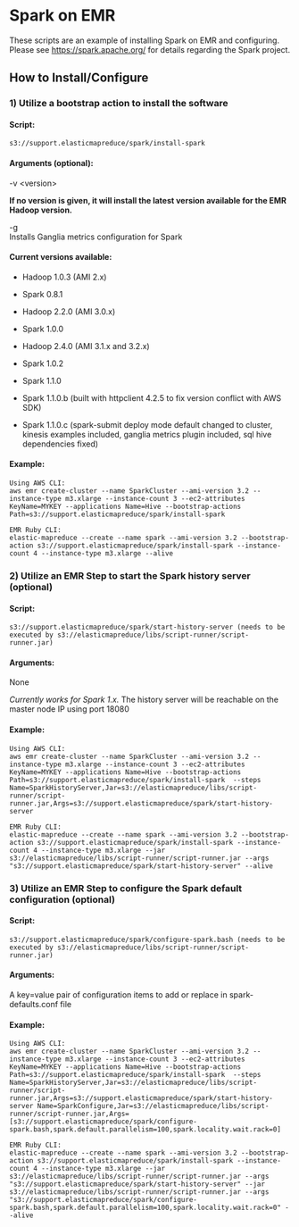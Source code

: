 Spark on EMR
=====================

These scripts are an example of installing Spark on EMR and configuring.   Please see https://spark.apache.org/ for details regarding the Spark project.


## How to Install/Configure

### 1) Utilize a bootstrap action to install the software

#### Script:   
`s3://support.elasticmapreduce/spark/install-spark`


#### Arguments (optional):   
-v \<version\>

   **If no version is given, it will install the latest version available for the EMR Hadoop version.**

-g   
   Installs Ganglia metrics configuration for Spark


#### Current versions available:
* Hadoop 1.0.3 (AMI 2.x)
 * Spark 0.8.1 
 
* Hadoop 2.2.0 (AMI 3.0.x)
 * Spark 1.0.0 
 
* Hadoop 2.4.0 (AMI 3.1.x and 3.2.x)
 * Spark 1.0.2
 * Spark 1.1.0
 * Spark 1.1.0.b (built with httpclient 4.2.5 to fix version conflict with AWS SDK)
 * Spark 1.1.0.c (spark-submit deploy mode default changed to cluster, kinesis examples included, ganglia metrics plugin included, sql hive dependencies fixed) 


#### Example:
```
Using AWS CLI:
aws emr create-cluster --name SparkCluster --ami-version 3.2 --instance-type m3.xlarge --instance-count 3 --ec2-attributes KeyName=MYKEY --applications Name=Hive --bootstrap-actions Path=s3://support.elasticmapreduce/spark/install-spark

EMR Ruby CLI:
elastic-mapreduce --create --name spark --ami-version 3.2 --bootstrap-action s3://support.elasticmapreduce/spark/install-spark --instance-count 4 --instance-type m3.xlarge --alive 
```


### 2) Utilize an EMR Step to start the Spark history server (optional)

#### Script:
`s3://support.elasticmapreduce/spark/start-history-server (needs to be executed by s3://elasticmapreduce/libs/script-runner/script-runner.jar)`

#### Arguments:
None


_Currently works for Spark 1.x._  The history server will be reachable on the master node IP using port 18080

#### Example:
```
Using AWS CLI:
aws emr create-cluster --name SparkCluster --ami-version 3.2 --instance-type m3.xlarge --instance-count 3 --ec2-attributes KeyName=MYKEY --applications Name=Hive --bootstrap-actions Path=s3://support.elasticmapreduce/spark/install-spark  --steps Name=SparkHistoryServer,Jar=s3://elasticmapreduce/libs/script-runner/script-runner.jar,Args=s3://support.elasticmapreduce/spark/start-history-server 

EMR Ruby CLI:
elastic-mapreduce --create --name spark --ami-version 3.2 --bootstrap-action s3://support.elasticmapreduce/spark/install-spark --instance-count 4 --instance-type m3.xlarge --jar s3://elasticmapreduce/libs/script-runner/script-runner.jar --args "s3://support.elasticmapreduce/spark/start-history-server" --alive
```


### 3) Utilize an EMR Step to configure the Spark default configuration (optional)

#### Script:
`s3://support.elasticmapreduce/spark/configure-spark.bash (needs to be executed by s3://elasticmapreduce/libs/script-runner/script-runner.jar)`

#### Arguments:
A key=value pair of configuration items to add or replace in spark-defaults.conf file


#### Example:
```
Using AWS CLI:
aws emr create-cluster --name SparkCluster --ami-version 3.2 --instance-type m3.xlarge --instance-count 3 --ec2-attributes KeyName=MYKEY --applications Name=Hive --bootstrap-actions Path=s3://support.elasticmapreduce/spark/install-spark  --steps Name=SparkHistoryServer,Jar=s3://elasticmapreduce/libs/script-runner/script-runner.jar,Args=s3://support.elasticmapreduce/spark/start-history-server Name=SparkConfigure,Jar=s3://elasticmapreduce/libs/script-runner/script-runner.jar,Args=[s3://support.elasticmapreduce/spark/configure-spark.bash,spark.default.parallelism=100,spark.locality.wait.rack=0]

EMR Ruby CLI:
elastic-mapreduce --create --name spark --ami-version 3.2 --bootstrap-action s3://support.elasticmapreduce/spark/install-spark --instance-count 4 --instance-type m3.xlarge --jar s3://elasticmapreduce/libs/script-runner/script-runner.jar --args "s3://support.elasticmapreduce/spark/start-history-server" --jar s3://elasticmapreduce/libs/script-runner/script-runner.jar --args "s3://support.elasticmapreduce/spark/configure-spark.bash,spark.default.parallelism=100,spark.locality.wait.rack=0" --alive 
```

